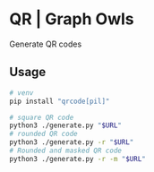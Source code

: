 # QR | Graph Owls

Generate QR codes 

## Usage

```bash
# venv
pip install "qrcode[pil]"
```

```bash
# square QR code
python3 ./generate.py "$URL"
# rounded QR code
python3 ./generate.py -r "$URL"
# Rounded and masked QR code 
python3 ./generate.py -r -m "$URL"
```

